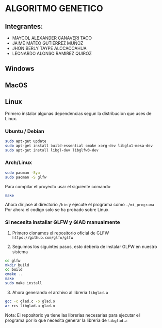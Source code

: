 # ALGORITMO GENETICO

## Integrantes:
- MAYCOL ALEXANDER CANAVERI TACO
- JAIME MATEO GUTIERREZ MUÑOZ
- JHON BERLY TAYPE ALCCACCAHUA 
- LEONARDO ALONSO RAMIREZ QUIROZ

## Windows

## MacOS

## Linux

Primero instalar algunas dependencias segun la distribucion que uses de Linux.

### Ubuntu / Debian

```bash
sudo apt-get update
sudo apt-get install build-essential cmake xorg-dev libglu1-mesa-dev
sudo apt-get install libgl-dev libglfw3-dev
```

### Arch/Linux

```bash
sudo pacman -Syu
sudo pacman -S glfw
```

Para compilar el proyecto usar el siguiente comando:

```bash
make
```

Ahora dirijase al directorio `/bin` y ejecute el programa como `./mi_programa`
Por ahora el codigo solo se ha probado sobre Linux.

### Si necesita installar GLFW y GlAD manualmente 

1. Primero clonamos el repositorio oficial de GLFW `https://github.com/glfw/glfw`

2. Seguimos los siguintes pasos, esto deberia de instalar GLFW en nuestro sistema

```bash
cd glfw
mkdir build
cd build
cmake ..
make
sudo make install
```
3. Ahora generando el archivo al libreria `libglad.a`

```bash
gcc -c glad.c -o glad.o
ar rcs libglad.a glad.o
```

Nota: El repositorio ya tiene las librerias necesarias para ejecutar el programa por lo que necesita generar la libreria de `libglad.a`

